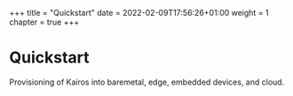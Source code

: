 +++
title = "Quickstart"
date = 2022-02-09T17:56:26+01:00
weight = 1
chapter = true
+++

# Quickstart

Provisioning of Kairos into baremetal, edge, embedded devices, and cloud.